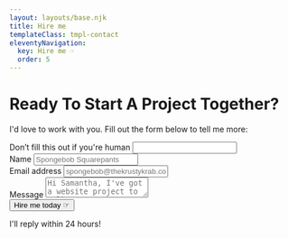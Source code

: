```yaml
---
layout: layouts/base.njk
title: Hire me
templateClass: tmpl-contact
eleventyNavigation:
  key: Hire me ☞
  order: 5
---
```


# Ready To Start A Project Together?

I'd love to work with you. Fill out the form below to tell me more:

<form name="contact-form" method="POST" data-netlify="true" netlify-honeypot="bot-field">
  <label class="form__label-hidden">Don’t fill this out if you're human <input name="bot-field" /></label>
  <label for="subject">
    <input name="subject" type="hidden" value="Hire form inquiry from samantha-andrews.com"/>
  </label>
  <div class="form__input-wrap">
    <label>
      Name
      <input class="form__input form__contact-input" type="text" name="name" placeholder="Spongebob Squarepants" required/>
    </label>
  </div>
  <div class="form__input-wrap">
    <label>
      Email address
      <input class="form__input form__contact-input" type="email" name="email" placeholder="spongebob@thekrustykrab.com" required/>
    </label>
  </div>
  <div>
    <label>
      Message
      <textarea class="form__text-area form__contact-input" name="message" placeholder="Hi Samantha, I've got a website project to talk to you about." required></textarea>
    </label>
  </div>
    <button class="button form__input form__button" type="submit">Hire me today ☞</button>
    <p class="form__aside-text">I'll reply within 24 hours!</p>
</form>
